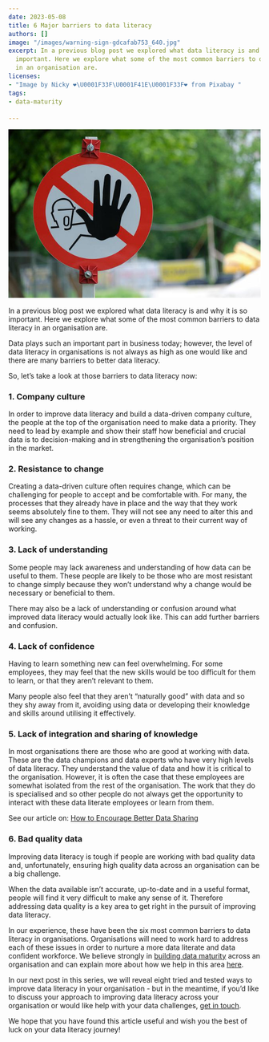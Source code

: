 ```yaml
---
date: 2023-05-08
title: 6 Major barriers to data literacy
authors: []
image: "/images/warning-sign-gdcafab753_640.jpg"
excerpt: In a previous blog post we explored what data literacy is and why it is so
  important. Here we explore what some of the most common barriers to data literacy
  in an organisation are.
licenses:
- "Image by Nicky ❤️\U0001F33F\U0001F41E\U0001F33F❤️ from Pixabay "
tags:
- data-maturity

---
```

![](/images/warning-sign-gdcafab753_640.jpg)

In a previous blog post we explored what data literacy is and why it is so important. Here we explore what some of the most common barriers to data literacy in an organisation are.

Data plays such an important part in business today; however, the level of data literacy in organisations is not always as high as one would like and there are many barriers to better data literacy.

So, let’s take a look at those barriers to data literacy now:

### 1. Company culture

In order to improve data literacy and build a data-driven company culture, the people at the top of the organisation need to make data a priority. They need to lead by example and show their staff how beneficial and crucial data is to decision-making and in strengthening the organisation’s position in the market.

### 2. Resistance to change

Creating a data-driven culture often requires change, which can be challenging for people to accept and be comfortable with. For many, the processes that they already have in place and the way that they work seems absolutely fine to them. They will not see any need to alter this and will see any changes as a hassle, or even a threat to their current way of working.

### 3. Lack of understanding

Some people may lack awareness and understanding of how data can be useful to them. These people are likely to be those who are most resistant to change simply because they won’t understand why a change would be necessary or beneficial to them.

There may also be a lack of understanding or confusion around what improved data literacy would actually look like. This can add further barriers and confusion.

### 4. Lack of confidence

Having to learn something new can feel overwhelming. For some employees, they may feel that the new skills would be too difficult for them to learn, or that they aren’t relevant to them.

Many people also feel that they aren’t “naturally good” with data and so they shy away from it, avoiding using data or developing their knowledge and skills around utilising it effectively.

### 5. Lack of integration and sharing of knowledge

In most organisations there are those who are good at working with data. These are the data champions and data experts who have very high levels of data literacy. They understand the value of data and how it is critical to the organisation. However, it is often the case that these employees are somewhat isolated from the rest of the organisation. The work that they do is specialised and so other people do not always get the opportunity to interact with these data literate employees or learn from them.

See our article on: [How to Encourage Better Data Sharing]()

### 6. Bad quality data

Improving data literacy is tough if people are working with bad quality data and, unfortunately, ensuring high quality data across an organisation can be a big challenge.

When the data available isn’t accurate, up-to-date and in a useful format, people will find it very difficult to make any sense of it. Therefore addressing data quality is a key area to get right in the pursuit of improving data literacy.

In our experience, these have been the six most common barriers to data literacy in organisations. Organisations will need to work hard to address each of these issues in order to nurture a more data literate and data confident workforce. We believe strongly in [building data maturity]() across an organisation and can explain more about how we help in this area [here]().

In our next post in this series, we will reveal eight tried and tested ways to improve data literacy in your organisation - but in the meantime, if you’d like to discuss your approach to improving data literacy across your organisation or would like help with your data challenges, [get in touch](https://www.register-dynamics.co.uk/blog/hello@register-dynamics.co.uk).

We hope that you have found this article useful and wish you the best of luck on your data literacy journey!